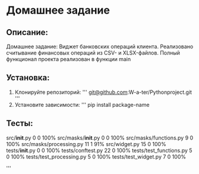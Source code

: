 # Домашнее задание 

## Описание:

Домашнее задание: Виджет банковских операций клиента.
Реализовано считывание финансовых операций из CSV- и XLSX-файлов.
Полный функционал проекта реализован в функции main
## Установка:

1. Клонируйте репозиторий:
'''
git@github.com:W-a-ter/Pythonproject.git
'''
2. Установите зависимости:
'''
pip install package-name

## Тесты:
src/__init__.py                0      0   100%
src/masks/__init__.py          0      0   100%
src/masks/functions.py         9      0   100%
src/masks/processing.py       11      1    91%
src/widget.py                 15      0   100%
tests/__init__.py              0      0   100%
tests/conftest.py             22      0   100%
tests/test_functions.py        5      0   100%
tests/test_processing.py       5      0   100%
tests/test_widget.py           7      0   100%

'''
